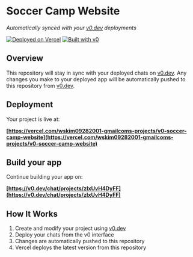 # Soccer Camp Website

*Automatically synced with your [v0.dev](https://v0.dev) deployments*

[![Deployed on Vercel](https://img.shields.io/badge/Deployed%20on-Vercel-black?style=for-the-badge&logo=vercel)](https://vercel.com/wskim09282001-gmailcoms-projects/v0-soccer-camp-website)
[![Built with v0](https://img.shields.io/badge/Built%20with-v0.dev-black?style=for-the-badge)](https://v0.dev/chat/projects/zIxUvH4DyFF)

## Overview

This repository will stay in sync with your deployed chats on [v0.dev](https://v0.dev).
Any changes you make to your deployed app will be automatically pushed to this repository from [v0.dev](https://v0.dev).

## Deployment

Your project is live at:

**[https://vercel.com/wskim09282001-gmailcoms-projects/v0-soccer-camp-website](https://vercel.com/wskim09282001-gmailcoms-projects/v0-soccer-camp-website)**

## Build your app

Continue building your app on:

**[https://v0.dev/chat/projects/zIxUvH4DyFF](https://v0.dev/chat/projects/zIxUvH4DyFF)**

## How It Works

1. Create and modify your project using [v0.dev](https://v0.dev)
2. Deploy your chats from the v0 interface
3. Changes are automatically pushed to this repository
4. Vercel deploys the latest version from this repository